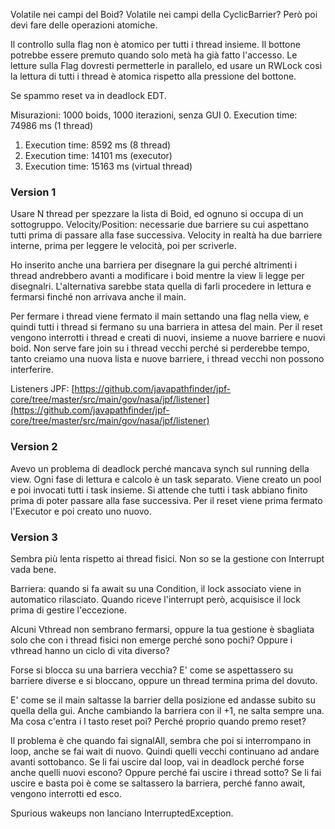 Volatile nei campi del Boid? 
Volatile nei campi della CyclicBarrier? 
Però poi devi fare delle operazioni atomiche.

Il controllo sulla flag non è atomico per tutti i thread insieme.
Il bottone potrebbe essere premuto quando solo metà ha già fatto l'accesso.
Le letture sulla Flag dovresti permetterle in parallelo, ed usare un RWLock così la lettura di tutti i thread è atomica rispetto alla pressione del bottone. 

Se spammo reset va in deadlock EDT.

Misurazioni: 1000 boids, 1000 iterazioni, senza GUI
0. Execution time: 74986 ms (1 thread)
1. Execution time: 8592 ms (8 thread)
2. Execution time: 14101 ms (executor)
3. Execution time: 15163 ms (virtual thread)


### Version 1
Usare N thread per spezzare la lista di Boid, ed ognuno si occupa di un sottogruppo.
Velocity/Position: necessarie due barriere su cui aspettano tutti prima di passare alla fase successiva.
Velocity in realtà ha due barriere interne, prima per leggere le velocità, poi per scriverle.

Ho inserito anche una barriera per disegnare la gui perché altrimenti i thread andrebbero avanti a modificare i boid mentre la view li legge per disegnalri. 
L'alternativa sarebbe stata quella di farli procedere in lettura e fermarsi finché non arrivava anche il main. 

Per fermare i thread viene fermato il main settando una flag nella view, e quindi tutti i thread si fermano su una barriera in attesa del main. 
Per il reset vengono interrotti i thread e creati di nuovi, insieme a nuove barriere e nuovi boid. 
Non serve fare join su i thread vecchi perché si perderebbe tempo, tanto creiamo una nuova lista e nuove barriere, i thread vecchi non possono interferire. 



Listeners JPF:
[https://github.com/javapathfinder/jpf-core/tree/master/src/main/gov/nasa/jpf/listener](https://github.com/javapathfinder/jpf-core/tree/master/src/main/gov/nasa/jpf/listener)


### Version 2
Avevo un problema di deadlock perché mancava synch sul running della view.
Ogni fase di lettura e calcolo è un task separato. Viene creato un pool e poi invocati tutti i task insieme. 
Si attende che tutti i task abbiano finito prima di poter passare alla fase successiva.
Per il reset viene prima fermato l'Executor e poi creato uno nuovo.

### Version 3
Sembra più lenta rispetto ai thread fisici.
Non so se la gestione con Interrupt vada bene.

Barriera: quando si fa await su una Condition, il lock associato viene in automatico rilasciato. 
Quando riceve l'interrupt però, acquisisce il lock prima di gestire l'eccezione. 

Alcuni Vthread non sembrano fermarsi, oppure la tua gestione è sbagliata solo che con i thread fisici non emerge perché sono pochi?
Oppure i vthread hanno un ciclo di vita diverso?

Forse si blocca su una barriera vecchia? E' come se aspettassero su barriere diverse e si bloccano, oppure un thread termina prima del dovuto.

E' come se il main saltasse la barrier della posizione ed andasse subito su quella della gui. Anche cambiando la barriera con il +1, ne salta sempre una.
Ma cosa c'entra i l tasto reset poi? Perché proprio quando premo reset?

Il problema è che quando fai signalAll, sembra che poi si interrompano in loop, anche se fai wait di nuovo. 
Quindi quelli vecchi continuano ad andare avanti sottobanco.
Se li fai uscire dal loop, vai in deadlock perché forse anche quelli nuovi escono? Oppure perché fai uscire i thread sotto?
Se li fai uscire e basta poi è come se saltassero la barriera, perché fanno await, vengono interrotti ed esco. 

Spurious wakeups non lanciano InterruptedException.